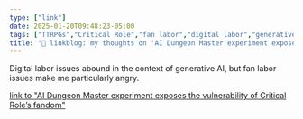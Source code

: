 ```yaml
---
type: ["link"]
date: 2025-01-20T09:48:23-05:00
tags: ["TTRPGs","Critical Role","fan labor","digital labor","generative AI"]
title: "🔗 linkblog: my thoughts on 'AI Dungeon Master experiment exposes the vulnerability of Critical Role’s fandom'"
---
```

Digital labor issues abound in the context of generative AI, but fan labor issues make me particularly angry.

[link to "AI Dungeon Master experiment exposes the vulnerability of Critical Role’s fandom"](https://www.polygon.com/critical-role/510326/critical-role-transcripts-ai-dnd-dungeon-master)
